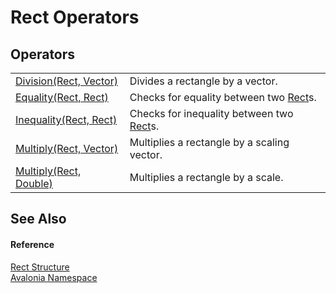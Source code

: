 # Rect Operators




## Operators
<table>
<tr>
<td><a href="M_Avalonia_Rect_op_Division">Division(Rect, Vector)</a></td>
<td>Divides a rectangle by a vector.</td>
</tr>
<tr>
<td><a href="M_Avalonia_Rect_op_Equality">Equality(Rect, Rect)</a></td>
<td>Checks for equality between two <a href="T_Avalonia_Rect">Rect</a>s.</td>
</tr>
<tr>
<td><a href="M_Avalonia_Rect_op_Inequality">Inequality(Rect, Rect)</a></td>
<td>Checks for inequality between two <a href="T_Avalonia_Rect">Rect</a>s.</td>
</tr>
<tr>
<td><a href="M_Avalonia_Rect_op_Multiply">Multiply(Rect, Vector)</a></td>
<td>Multiplies a rectangle by a scaling vector.</td>
</tr>
<tr>
<td><a href="M_Avalonia_Rect_op_Multiply_1">Multiply(Rect, Double)</a></td>
<td>Multiplies a rectangle by a scale.</td>
</tr>
</table>

## See Also


#### Reference
<a href="T_Avalonia_Rect">Rect Structure</a>  
<a href="N_Avalonia">Avalonia Namespace</a>  

